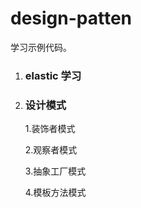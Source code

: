 # design-patten
学习示例代码。
1. ### elastic 学习
2. ### 设计模式
    1.装饰者模式

    2.观察者模式

    3.抽象工厂模式

    4.模板方法模式

